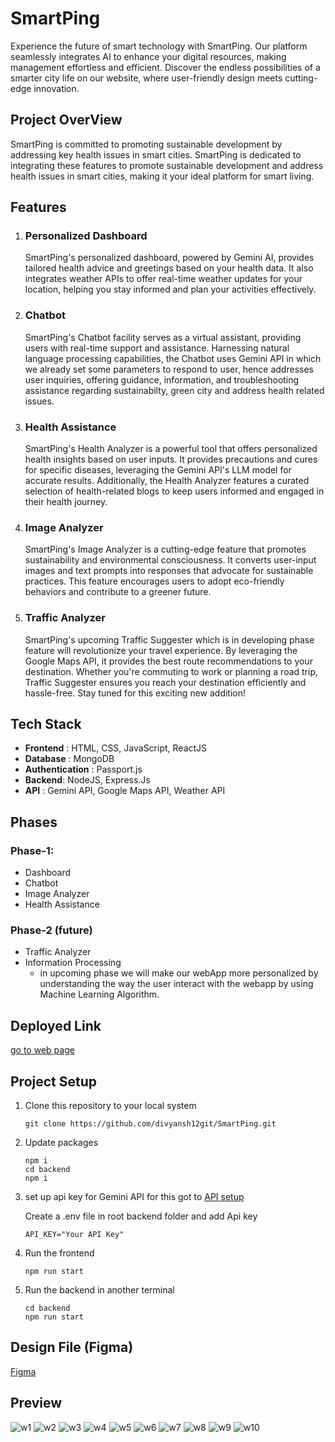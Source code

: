 # SmartPing
Experience the future of smart technology with SmartPing. Our platform seamlessly integrates AI to enhance your digital resources, making management effortless and efficient. Discover the endless possibilities of a smarter city life on our website, where user-friendly design meets cutting-edge innovation.

## Project OverView
SmartPing is committed to promoting sustainable development by addressing key health issues in smart cities. SmartPing is dedicated to integrating these features to promote sustainable development and address health issues in smart cities, making it your ideal platform for smart living.

## Features
1. ### Personalized Dashboard
    SmartPing's personalized dashboard, powered by Gemini AI, provides tailored health advice and greetings based on your health data. It also integrates weather APIs to offer real-time weather updates for your location, helping you stay informed and plan your activities effectively.
2. ### Chatbot
   SmartPing's Chatbot facility serves as a virtual assistant, providing users with real-time support and assistance. Harnessing natural language processing capabilities, the Chatbot uses Gemini API in which we already set some parameters to respond to user, hence addresses user inquiries, offering guidance, information, and troubleshooting assistance regarding sustainabilty, green city and address health related issues.
3. ### Health Assistance
    SmartPing's Health Analyzer is a powerful tool that offers personalized health insights based on user inputs. It provides precautions and cures for specific diseases, leveraging the Gemini API's LLM model for accurate results. Additionally, the Health Analyzer features a curated selection of health-related blogs to keep users informed and engaged in their health journey.
4. ### Image Analyzer
   SmartPing's Image Analyzer is a cutting-edge feature that promotes sustainability and environmental consciousness. It converts user-input images and text prompts into responses that advocate for sustainable practices. This feature encourages users to adopt eco-friendly behaviors and contribute to a greener future.
5. ### Traffic Analyzer
   SmartPing's upcoming Traffic Suggester which is in developing phase feature will revolutionize your travel experience. By leveraging the Google Maps API, it provides the best route recommendations to your destination. Whether you're commuting to work or planning a road trip, Traffic Suggester ensures you reach your destination efficiently and hassle-free. Stay tuned for this exciting new addition!

## Tech Stack
- **Frontend** : HTML, CSS, JavaScript, ReactJS
- **Database** : MongoDB
- **Authentication** : Passport.js
- **Backend**: NodeJS, Express.Js
- **API** :  Gemini API, Google Maps API, Weather API

## Phases
  ### Phase-1:
  - Dashboard
  - Chatbot
  - Image Analyzer
  - Health Assistance
  ### Phase-2 (future)
  - Traffic Analyzer
  - Information Processing
      - in upcoming phase we will make our webApp more personalized by understanding the way the user interact with the webapp by using Machine Learning Algorithm.
## Deployed Link
[go to web page](https://smartping.vercel.app/)
## Project Setup
  1. Clone this repository to your local system

     ```
     git clone https://github.com/divyansh12git/SmartPing.git
     ```
  2. Update packages
        ```
        npm i
        cd backend
        npm i
        ```
    
  3. set up api key for Gemini API
     for this got to [API setup](https://ai.google.dev/)
     
     Create a .env file in root backend folder and add Api key
        ```
        API_KEY="Your API Key"
        ```
  5. Run the frontend
        ```
        npm run start
        ```
  6. Run the backend in another terminal
        ```
        cd backend
        npm run start
        ```

## Design File (Figma)
[Figma](https://www.figma.com/file/XOGgxM0eGFlRHPghhq7nId/SmartPing?type=design&node-id=0%3A1&mode=design&t=TvdjEZWV08Y3iYwL-1)

## Preview

![w1](https://github.com/divyansh12git/SmartPing/assets/123203281/1709233c-d9c5-43e7-8be4-75e005909269)
![w2](https://github.com/divyansh12git/SmartPing/assets/123203281/376a4c79-a6dd-4809-bbad-389ba8eddd2e)
![w3](https://github.com/divyansh12git/SmartPing/assets/123203281/79971713-b0a1-4c10-a805-a14b0deb4753)
![w4](https://github.com/divyansh12git/SmartPing/assets/123203281/3ac8f59e-8340-4a43-b5c4-86ab3975617a)
![w5](https://github.com/divyansh12git/SmartPing/assets/123203281/dd0382f3-a4f0-42a5-85c1-1d3e9195d2c9)
![w6](https://github.com/divyansh12git/SmartPing/assets/123203281/c76d9a93-66d0-4708-9a84-72c500250250)
![w7](https://github.com/divyansh12git/SmartPing/assets/123203281/d26695ef-e171-4aee-a993-59142d88457b)
![w8](https://github.com/divyansh12git/SmartPing/assets/123203281/ca429073-3baf-4fb8-af80-7276bcae3a7a)
![w9](https://github.com/divyansh12git/SmartPing/assets/123203281/c86fcef4-4747-444e-a21b-aedbf8d10de1)
![w10](https://github.com/divyansh12git/SmartPing/assets/123203281/7585f07c-0790-446a-8467-e3033e143abc)






